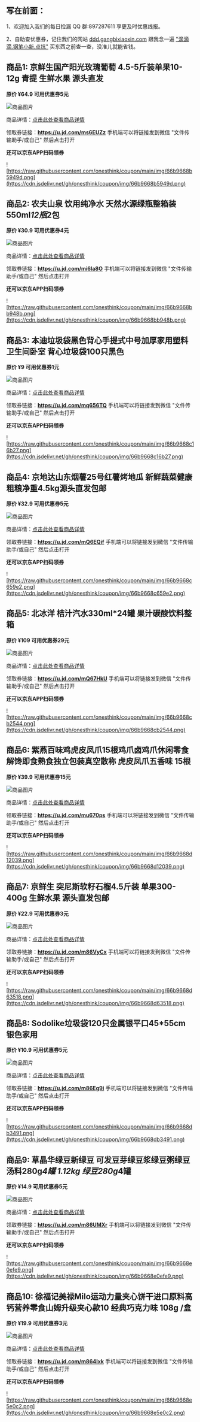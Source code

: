 ## 写在前面：

1、欢迎加入我们的每日捡漏 QQ 群:897287611 享更及时优惠线报。

2、自助查优惠券，记住我们的网站 [ddd.gangbixiaoxin.com](https://ddd.gangbixiaoxin.com) 跟我念一遍 ["滴滴滴.钢笔小新.点抗"](https://ddd.gangbixiaoxin.com) 买东西之前查一查，没准儿就能省钱。

## 商品1: 京鲜生国产阳光玫瑰葡萄 4.5-5斤装单果10-12g 青提 生鲜水果 源头直发

**原价 ¥64.9 可用优惠券5元**

![商品图片](http://img14.360buyimg.com/n1/jfs/t1/24931/16/22053/100204/66b2e910Fdb0937e9/ddf6d4589467187b.jpg)

商品详情：[点击此处查看商品详情](https://union-click.jd.com/jdc?e=1003156031&amp;p=JF8BAZ4JK1olXDYCVV9dCUgXCmcPH18lGVlaCgFtUQ5SQi0DBUVOBVlUAwoCFxBCHD1WR0VNGFJeSwcYVBYZQTVMFyt-OG1jKwMvWjZHdhFTUhBjKVpAER0vaiUVZRtOcCJ3VA5yETcGfktQSjIfW1dhJHZnIz06Sj9uVT98QihWJXNmPTwHYEljS2d-eQJxGXJZLyw_QSNcdCcAbT9mKQR1DFc7ahF8RA9QYzJuPmVcIDchbzx0dCx_byxICH9DFT4WUSx-WilOYyJhOHJbNwEpYTtHdzZ3TGtrR25HVgoWbS4JAGsAYRpCGg8KVCYbBEcnAl8LGlsSVAAFUldYOHsXA19edVsUXAcHU1deD04nAl8IHVgXWAUFUV1eDEkQM28AHGvC8L7X3u-IgPLDneffovzA1LrWytZtOHsUM28JGlkVWQEDVl5tOEsUM2w4RTUUDg4CV18PDyVKSC9bRg9HG2gAXVpVDEoWBl8KGloXXzYyZC42bSB2fDJ6SSZFKHhZHRUrfBdVRix6eTUXO3JEPyc_AUNnRgZTbVtSFFsyVG4)

领取券链接：**https://u.jd.com/ms6EUZz** 手机端可以将链接发到微信 "文件传输助手/或自己" 然后点击打开

**还可以京东APP扫码领券**

![https://raw.githubusercontent.com/onesthink/coupon/main/img/66b9668b5949d.png](https://cdn.jsdelivr.net/gh/onesthink/coupon/img/66b9668b5949d.png)

## 商品2: 农夫山泉 饮用纯净水 天然水源绿瓶整箱装 550ml*12瓶*2包

**原价 ¥30.9 可用优惠券4元**

![商品图片](http://img14.360buyimg.com/n1/jfs/t1/245061/20/14816/89305/669604d7F57231c2c/9214837409cd8ec1.jpg)

商品详情：[点击此处查看商品详情](https://union-click.jd.com/jdc?e=1003156031&amp;p=JF8BAasJK1olXwQAVVxUDEMWB18IGlsUXgQCXVxYCU4QAF9MRANLAjZbERscSkAJHTRQRA1CCVkdDwtCWhVLHTdNTwcKBENeCVAfUg8beyt1bzJ8IXMHHR0qcTlzQgpqHCNlBlEGOlxYCRRTfzxYZj5xIkFYIFseD1xXDxtxazliLlNHICcLaD9kZC9_GSNNOWVmEj0VVTl1Sm5Oey5mLWFbIBc9UEp3YSZ4WyxnAHBgVTYbaAN_YAxSTgxhJG5nLS0mST9uawZzfSdrCllXJCo-bwxxSBdQbDh2HnBrDjskayhQdzV8D1lgbX9SEAE2QAIJYSlIWhtnJQJDJBstbg0bD18JK1gUXQELUllbAU4nM28IKxp7WwcKVV9ZOEonA2kLGV4WWgMBVlZeCHsXC2g4zPatiIyzgdbk3NWf1NavztKpiZiKZG5tC3sXAm4KG18SXAQCZG5dC3sUMzFmGggTXwYHU1gzVQBXUDJfTAB7Xw8DXVhfCkInAW4JGVklbTZ6ECMpYSJrdmpBWCxsL2JDMTxacDtMVGtmGV4UAkJ-Bw4gbS9oRDV8HhgSbQYy)

领取券链接：**https://u.jd.com/mi6la8O** 手机端可以将链接发到微信 "文件传输助手/或自己" 然后点击打开

**还可以京东APP扫码领券**

![https://raw.githubusercontent.com/onesthink/coupon/main/img/66b9668bb948b.png](https://cdn.jsdelivr.net/gh/onesthink/coupon/img/66b9668bb948b.png)

## 商品3: 本迪垃圾袋黑色背心手提式中号加厚家用塑料卫生间卧室 背心垃圾袋100只黑色

**原价 ¥9 可用优惠券1元**

![商品图片](http://img14.360buyimg.com/n1/jfs/t1/79110/5/25761/129243/66a0704cFe42a5419/9da57a80a2e1d175.jpg)

商品详情：[点击此处查看商品详情](https://union-click.jd.com/jdc?e=1003156031&amp;p=JF8BAdsJK1olXwICV1tUCkgXAV8IGlsUVA4FVlxcDEIRAF9MRANLAjZbERscSkAJHTRQRA1CCVkdDwtCWhVLHTdNTwcKBENeCVAfUg8bCx1PbzxmFW5kUSciYyNNRgtVZgBoJ31WOlw1bEhlYjdpRiFHJmJRNgkoYVxXDxtxazliLgZdI1whaDxkcDN_RCNNOWUDEig_Uit1Ah9OeC5mL2FbVRc-QEtgYW50Wy9dB1ZgHQwbazJzahZ7ZAxhJG5gIz02VzxIaw1zfCcTOE5hIjkCViNFZRNbewF9VXBrMy4kbCsQdDBocixhKQ50LSYNa0pCXQ9XQTJ1KVNDIywqfj91YCh8YjNwKU9hCioCWitsY3sKbk8XKDYBDFkUcTBvUAxcR1N2WmVbMD1eaA1nD2M4GmsWXAYFXVhaDkISM18IG2tUMwYAXVZYCUIXM244G10WXwMBU1teD0kSB18IE1wliqu6gdTs3cOu1_GAzOKyiI--gMDVOHsnAF8IGloXXQIFVVxdOHsXAF8LKwV7XFUEV1xaXx55XiRISAZMDQFsVldaC0sUA2g4GVoUXwQyZG5VegxjZBxAcz0QJHlpPAQYbBZqWBJyYA97X25mVyw8UCpKeT1zfwh3CnNrZF5t)

领取券链接：**https://u.jd.com/mq656TQ** 手机端可以将链接发到微信 "文件传输助手/或自己" 然后点击打开

**还可以京东APP扫码领券**

![https://raw.githubusercontent.com/onesthink/coupon/main/img/66b9668c16b27.png](https://cdn.jsdelivr.net/gh/onesthink/coupon/img/66b9668c16b27.png)

## 商品4: 京地达山东烟薯25号红薯烤地瓜 新鲜蔬菜健康粗粮净重4.5kg源头直发包邮

**原价 ¥32.9 可用优惠券5元**

![商品图片](http://img14.360buyimg.com/n1/jfs/t1/76871/34/26521/76757/66b32004Ffce1d86e/2ef0f92401cfc011.jpg)

商品详情：[点击此处查看商品详情](https://union-click.jd.com/jdc?e=1003156031&amp;p=JF8BAakJK1olXwICVl1YAUoSBV8IGloUWQcCUVdZCk0nRzBQRQQlBENHFRxWFlVMWzBeTA9KQl1XSwwDVFVPRjtUBAJQAVsMFgQZBCIQZGwKTRAXXnxgAyoubw5CQBBuEyxOX2gALSUfD051ShhKRgxjDnNjViRKSEdjeh9tbChmGXJ7NA0payBWexpsezlMOQRiJlc-ahIWRxl9Ywt3FGZJIAZUbC9ka218U1J3P192XSkvfzJsYAxWbyJxNHJhARsrbDxKVhZJWjhsLnprDV4acDJjYRtReAdiX35mIxc2X3trd2lYb15MVWN-BAQ4VEwUdghxGxNDUQoyVW5eCUsQCmkPHVIQbTYCVG4fZp-Xg7qBtoOW7dC9325cOEsRAG0NGFwQXg4DUFttCEMQM7ilo46f7NOK7YrDgJyupLqBp4-L1TYyZF1tCEoWAW8MHFoXXTYyVF1tC3tJbW5bHF1HWFQBOgMWSBhKWDpWdVkcWwMBVFZaOEkWAm0KK2slNAFlV1wLQ0kUeQ1fbyhyGFNBKzhVfxAVbW1xYBkSWGRLIxwAXz1Edg4KYWsVbQ)

领取券链接：**https://u.jd.com/mQ6EQif** 手机端可以将链接发到微信 "文件传输助手/或自己" 然后点击打开

**还可以京东APP扫码领券**

![https://raw.githubusercontent.com/onesthink/coupon/main/img/66b9668c659e2.png](https://cdn.jsdelivr.net/gh/onesthink/coupon/img/66b9668c659e2.png)

## 商品5: 北冰洋 桔汁汽水330ml*24罐 果汁碳酸饮料整箱

**原价 ¥109 可用优惠券29元**

![商品图片](http://img14.360buyimg.com/n1/jfs/t1/231137/15/23983/163802/66b37fdbF5e0a41e3/2c3b51e558a24318.jpg)

商品详情：[点击此处查看商品详情](https://union-click.jd.com/jdc?e=1003156031&amp;p=JF8BAa4JK1olXwICV1ZeCUoWBV8IGloUXQcDXVpVDUknRzBQRQQlBENHFRxWFlVMWzBeTA9KQl1XSwwDVFVPRjtUBAJQAVsMFgQZBDlwZDMBfAFLFGYHEy0ZDx5HVghUcDBzH2gAIicab09eXRFpUAhIIg5CCyRKSEdjeh9tbCh2GXJrAjgkazxSexpsSDlPLQRhHFcOahFFRxh9Yz93FHpJIAZUby9kc21-aVJFP19pFSg_fzJsYAxWbyJpNHJxNwArfDxKVhZJWDleHHVlVSZYcDJjYRtrUh5jNGZSIy0-X3tDQChtcx9gIWNaEAkJbz1WZxpecx9lUQoyVW5eCUsQCmkPHVIQbTYCVG4LZksWAm4IGlgRVAVsBwUVSAlWM244G10WXwMBU1tfCEkTBl8IE1wliqu6gdTs3cOu1_GAzOKyiI--gMDVOHsnAF8IGloXXQIFVVxdOHsXAF8LKwV7XFUFUQpcDE15XiRISAZIWUBsVlddAUsVA2w4GVoUXwQyZG4vbyxLCghSRRJ1WEFxEFkIWB5wXwRjfRl7X3B7EzlZQRVpYiRbRiQdHVl4ZF5t)

领取券链接：**https://u.jd.com/mQ67HkU** 手机端可以将链接发到微信 "文件传输助手/或自己" 然后点击打开

**还可以京东APP扫码领券**

![https://raw.githubusercontent.com/onesthink/coupon/main/img/66b9668cb2544.png](https://cdn.jsdelivr.net/gh/onesthink/coupon/img/66b9668cb2544.png)

## 商品6: 紫燕百味鸡虎皮凤爪15根鸡爪卤鸡爪休闲零食解馋即食熟食独立包装真空散称 虎皮凤爪五香味 15根

**原价 ¥39.9 可用优惠券15元**

![商品图片](http://img14.360buyimg.com/n1/jfs/t1/94695/32/44551/148399/66b31adaF32e3da24/b56b01377cec5508.jpg)

商品详情：[点击此处查看商品详情](https://union-click.jd.com/jdc?e=1003156031&amp;p=JF8BAdcJK1olXwICV1dVAUMVBF8IGlodXwYGUVxaD08TAl9MRANLAjZbERscSkAJHTRQRA1CCVkdDwtCWhVLHTdNTwcKBENeCVAfUg8bBD17Qh0WI3lqKj1fcktPVAtKSTNnFEZFOlwUWhBFdg5WRw1nPUFCNiorDFxXDxtxaz5sPm1FIyc9aD9OfCx_YitNOWJ2EikVVTh1Aj1ObS5lNGFbPBcqUEpzYSZ0WyxnB2JgHSYbfAN8cRh8ZAxhJG5gIC0mTT9uazxzfCcTOE5hIjkCViNFZRNvbyhHVHJ7Ny49USMedBZscixMNkNiLS46fDhnF2x_eyJpDXJYPEpefzxuawh8UzhJKm9YMCo-QQ5hegdQKwFGXg9rUV05aBhhQCR4GBhiD156PxhRBHsWM2wJG1wcWwEEXVttOEsXMy5mG1oXXQcFXVxtCXsXBWwKHlgSWAQHUlpcOEsfBF_ftuPA17fX3OeJlsPAusjdkufBw44yZG5eOEsWAm0IH1wUXwYyZF5eOEgnXQEJSF0XXFVWBjAAQwtEXjBKHjUXVAYAXFlYAHsVAm4KGWslbQFQJwcbCzVoaxFrGSEVBVFmFgw1egJXRAEKUglOD3NjCgILeitQQw18bV8lXTY)

领取券链接：**https://u.jd.com/mu670ps** 手机端可以将链接发到微信 "文件传输助手/或自己" 然后点击打开

**还可以京东APP扫码领券**

![https://raw.githubusercontent.com/onesthink/coupon/main/img/66b9668d12039.png](https://cdn.jsdelivr.net/gh/onesthink/coupon/img/66b9668d12039.png)

## 商品7: 京鲜生 突尼斯软籽石榴4.5斤装 单果300-400g 生鲜水果 源头直发包邮

**原价 ¥22.9 可用优惠券3元**

![商品图片](http://img14.360buyimg.com/n1/jfs/t1/41371/21/23217/123596/66b30265Fd6458817/83d97a166036f67b.jpg)

商品详情：[点击此处查看商品详情](https://union-click.jd.com/jdc?e=1003156031&amp;p=JF8BAZ4JK1olXDYCVV9cCE4QAmgAElglGVlaCgFtUQ5SQi0DBUVOBVlUAwoCFxBCHD1WR0VNGFJeSwcYVBYZQTVMFyFmCU9BIAg7CQxoR21zGzxUBlFKHSI9WCUVeRJJaDpzJFNcHRUtShl3B20fW1dhJHZnIy0-SDwVcwhxeFtXJXNlJzwHaEl0S2ZqeQJtGWV3LDo_CSNcYycBSz9mOQRhHFc_ahFCRhlqfCtuPmVcICc5bD9OaDN8fyxICH9DFzwWVi1wdG4LYyJhOHJbJxorYRl0dCZvTGtmDkJXTj0ZaSlXYSdaTz9nXGJaEDcbBEcnAl8LGlsSVAAFUldYOHsXA19edVsUXAcHU1deD04nAl8IHVgXWAUFUVxaD08TM28AHGvC8L7X3u-IgPLDneffovzA1LrWytZtOHsUM28JGlkVWQEDVl5tOEsUM2w4RTUUDgEHXV5eCyVKSC9bRhocFmgAXV1fAE8XAV8KGloXXzYyZCQuXAJUdzluGhxqGQR5VDkcUxxfShNoSzUXJ3tDJz87cR5JSiR4WQl1WQQyVG4)

领取券链接：**https://u.jd.com/m86VyCx** 手机端可以将链接发到微信 "文件传输助手/或自己" 然后点击打开

**还可以京东APP扫码领券**

![https://raw.githubusercontent.com/onesthink/coupon/main/img/66b9668d63518.png](https://cdn.jsdelivr.net/gh/onesthink/coupon/img/66b9668d63518.png)

## 商品8: Sodolike垃圾袋120只金属银平口45*55cm 银色家用

**原价 ¥10.9 可用优惠券5元**

![商品图片](http://img14.360buyimg.com/n1/jfs/t1/91129/10/37487/70186/64a51ab7Feb1fbf4e/6b95304fe2f81187.jpg)

商品详情：[点击此处查看商品详情](https://union-click.jd.com/jdc?e=1003156031&amp;p=JF8BAdEJK1olXwMFVVpVAEIVAV8IGloTVQ8HU1paCk8eA19MRANLAjZbERscSkAJHTRQRA1CCVkdDwtCWhVLHTdNTwcKBENeCVAfUg8bfDxzXyRcBlRRA1o0dz5_CitjcAlTHmRFOlw2YThESyxsch5mCnN5Fj4ZUVxXDxtxaz5hFE9eIzc1bj9OaCx-ci9NOWJ2EioVUhh1ShNObABlP2FbKBcpakp3YW5oWzhdB1ZgVSobfCJNYRh8eAxhJG5gIBc2VD9uZzxzfCcTOE5hIjkCViNFZRB_YihcGmVrLA4peyseY21ocjhPIlpiLQsvaD90Rw9QZwhhBHFCN1w9ayh1YDN_YityKXVxECk0XhMneg9ARwkXX2diKwILawAQdhBSYFtvLQoOZF9tC0oXBGYOHF0cWDYyVF5tSSURBGkMHF0lXDYCUl1fDUgQBm0BGlsUbQYKU26KpfPCid7dk-LBw47V7fmIgffDnec4K2sWbQYDVVxdDEwWAW84K1sWbQUyCjBcW0wSBG9aTzVIFkZRCR4NSSUVCm8BGFgRXjYAVV9fCnsnMxBbYB9qFF1QBwlZYTRia2ZMcDBHG0VgEzBfYyJkUCdLfzJQLlF3Lxw9TBInA18)

领取券链接：**https://u.jd.com/m86Eg9i** 手机端可以将链接发到微信 "文件传输助手/或自己" 然后点击打开

**还可以京东APP扫码领券**

![https://raw.githubusercontent.com/onesthink/coupon/main/img/66b9668db3491.png](https://cdn.jsdelivr.net/gh/onesthink/coupon/img/66b9668db3491.png)

## 商品9: 草晶华绿豆新绿豆 可发豆芽绿豆浆绿豆粥绿豆汤料280g*4罐 1.12kg 绿豆280g*4罐

**原价 ¥14.9 可用优惠券5元**

![商品图片](http://img14.360buyimg.com/n1/jfs/t1/46780/20/25896/200491/66b331a1F9c70a442/cb56a12d5a512512.jpg)

商品详情：[点击此处查看商品详情](https://union-click.jd.com/jdc?e=1003156031&amp;p=JF8BAd8JK1olXwICV1peAE4UCl8IGlsVXQ4BVl9YDkwXB19MRANLAjZbERscSkAJHTRQRA1CCVkdDwtCWhVLHTdNTwcKBENeCVAfUg8bcwRtcDpqAHRQKQ4ocUlneRN8RyRiAVMKOlw7fA18eg0BEysRBFtfXCIWVVxXDxtxazliPmVdIFwhbT9keDF8Yj9NOWViEik_VT11ShtObT5mL2FbEhcrakthYW5gWztdB1ZgHSYbazJFUxhseAxhJG5gIxcqSD1-ewlzfCcTOE5hIjkCViNFZRNvb1p2HmVrKD4pCRkSdwZ4ci9mXURiLSo6fD9_F2x_eClpOnJ2IEpefytlfBh8QzhSKW9QBCoUfwthah9sYDsBX3MWVittaBwQdTdJfFp2GnhmFxYPAExtU25da1cZbQcyV19dD0IRBGkBHmslXQYyFTBdDkwWA2cMHGsUbQYEV1xYC0wSBm4KE14lXQ4FZInwsJ6dsrqAoo-L1dG784vUtJ-Ji184K1glXQcDVl5ZD0oVA184G1glXjZcOl8ODkhDCzpddQZeHVVfFlpeZkkeBGkNGVgQbQQDVVxfOHsncwRtcDpqAHRQKQ4ocUlneRN8RyRiAVMKOlw7fA18eg0BEysRBFtfXCIWVXsXMw)

领取券链接：**https://u.jd.com/m86UMXr** 手机端可以将链接发到微信 "文件传输助手/或自己" 然后点击打开

**还可以京东APP扫码领券**

![https://raw.githubusercontent.com/onesthink/coupon/main/img/66b9668e0efe9.png](https://cdn.jsdelivr.net/gh/onesthink/coupon/img/66b9668e0efe9.png)

## 商品10: 徐福记美禄Milo运动力量夹心饼干进口原料高钙营养零食山姆升级夹心款10 经典巧克力味 108g /盒

**原价 ¥19.9 可用优惠券3元**

![商品图片](http://img14.360buyimg.com/n1/jfs/t1/247769/33/14132/133743/6686b72cF4e7f2a93/4cfc33efea7ff578.jpg)

商品详情：[点击此处查看商品详情](https://union-click.jd.com/jdc?e=1003156031&amp;p=JF8BAa0JK1olXwIDUl1bDUIfCl8IGlsUVA4FUlZbD00TB19MRANLAjZbERscSkAJHTRQRA1CCVkdDwtCWhVLHTdNTwcKBENeCVAfUg8bfTBMZxBGBW1lIj4jCwxAe2dWQgt3VGRmOlw-bS1IYzt2Y15uIXMFI18HU1xXDxtxazliLgZdI1wPWD9efC5_Yj9NOWJQEikvVTl1Sg9ObBBlNGFbLBc9UEp0YSZsWy9dB1ZgHTobfEl_UBsJZAxhJG5nID0mSD9uUQ1zfSdrCllXJzkAcAxxSzVQbDhyA3JdIA4qQSxSdAt8D1lgbWFiAA0YSk9nZmwSaxpmPEMAHwgPdjsbD18JK1gUXQELUllbAU4nM28IKxp7XQcDV1hZCE0nAl8IHVgXWAUFUVteCkwQM28AHGvC8L7X3u-IgPLDneffovzA1LrWytZtOHsUM28JGlkVWQEDVl5tOEsUM2w4RTUUDgAAV15fDiVKSC9bRh5KGWgAXV9aDE8TBV8KGloXXzYyZCACTDdcUDdjfC11IwVFAyZVVhJHYWZqfzUXPmNkCz4JdjMSeBN9HCwUB10yVG4)

领取券链接：**https://u.jd.com/m864Ixk** 手机端可以将链接发到微信 "文件传输助手/或自己" 然后点击打开

**还可以京东APP扫码领券**

![https://raw.githubusercontent.com/onesthink/coupon/main/img/66b9668e5e0c2.png](https://cdn.jsdelivr.net/gh/onesthink/coupon/img/66b9668e5e0c2.png)

